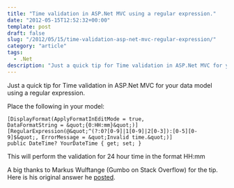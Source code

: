```yaml
---
title: "Time validation in ASP.Net MVC using a regular expression."
date: "2012-05-15T12:52:32+00:00"
template: post
draft: false
slug: "/2012/05/15/time-validation-asp-net-mvc-regular-expression/"
category: "article"
tags:
  - .Net
description: "Just a quick tip for Time validation in ASP.Net MVC for your data model using a regular expression."
---
```


Just a quick tip for Time validation in ASP.Net MVC for your data model using a regular expression.

Place the following in your model:

```
[DisplayFormat(ApplyFormatInEditMode = true,
DataFormatString = &quot;{0:HH:mm}&quot;)]
[RegularExpression(@&quot;^(?:0?[0-9]|1[0-9]|2[0-3]):[0-5][0-9]$&quot;, ErrorMessage = &quot;Invalid time.&quot;)]
public DateTime? YourDateTime { get; set; }
```

This will perform the validation for 24 hour time in the format HH:mm

A big thanks to Markus Wulftange (Gumbo on Stack Overflow) for the tip. Here is his original answer he [posted](http://stackoverflow.com/a/884854).
